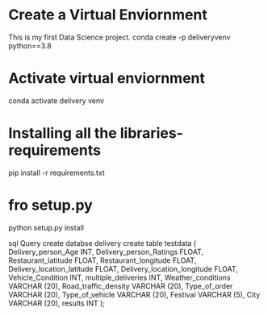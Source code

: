 # Create a Virtual Enviornment 
This is my first Data Science project.
conda create -p deliveryvenv python==3.8

# Activate virtual enviornment

conda activate delivery venv


# Installing all the libraries-requirements
pip install -r requirements.txt
# fro setup.py
python setup.py install     



sql Query
create databse delivery
create table testdata
(
 Delivery_person_Age INT,
 Delivery_person_Ratings FLOAT, 
 Restaurant_latitude FLOAT,
 Restaurant_longitude FLOAT,
 Delivery_location_latitude FLOAT,
 Delivery_location_longitude FLOAT,
 Vehicle_Condition INT,
 multiple_deliveries INT,
 Weather_conditions VARCHAR (20),
 Road_traffic_density VARCHAR (20),
 Type_of_order VARCHAR (20),
 Type_of_vehicle VARCHAR (20),
 Festival VARCHAR (5),
 City VARCHAR (20),
 results INT
 );